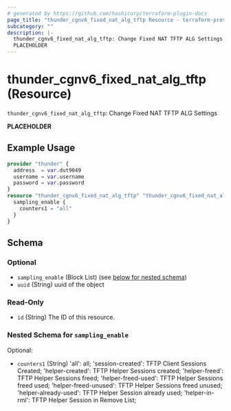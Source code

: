 ```yaml
---
# generated by https://github.com/hashicorp/terraform-plugin-docs
page_title: "thunder_cgnv6_fixed_nat_alg_tftp Resource - terraform-provider-thunder"
subcategory: ""
description: |-
  thunder_cgnv6_fixed_nat_alg_tftp: Change Fixed NAT TFTP ALG Settings
  PLACEHOLDER
---
```


# thunder_cgnv6_fixed_nat_alg_tftp (Resource)

`thunder_cgnv6_fixed_nat_alg_tftp`: Change Fixed NAT TFTP ALG Settings

__PLACEHOLDER__

## Example Usage

```terraform
provider "thunder" {
  address  = var.dut9049
  username = var.username
  password = var.password
}
resource "thunder_cgnv6_fixed_nat_alg_tftp" "thunder_cgnv6_fixed_nat_alg_tftp" {
  sampling_enable {
    counters1 = "all"
  }
}
```

<!-- schema generated by tfplugindocs -->
## Schema

### Optional

- `sampling_enable` (Block List) (see [below for nested schema](#nestedblock--sampling_enable))
- `uuid` (String) uuid of the object

### Read-Only

- `id` (String) The ID of this resource.

<a id="nestedblock--sampling_enable"></a>
### Nested Schema for `sampling_enable`

Optional:

- `counters1` (String) 'all': all; 'session-created': TFTP Client Sessions Created; 'helper-created': TFTP Helper Sessions created; 'helper-freed': TFTP Helper Sessions freed; 'helper-freed-used': TFTP Helper Sessions freed used; 'helper-freed-unused': TFTP Helper Sessions freed unused; 'helper-already-used': TFTP Helper Session already used; 'helper-in-rml': TFTP Helper Session in Remove List;


